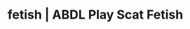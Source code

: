 ---
categories:
- NSFW Art
- Virtual Sex
- Spiritual Kink
- Gothic Erotica
- Immersive Erotica
image: /assets/images/1747714247171.png
layout: post
schema:
  description: Premium adult content featuring ABDL Play, Scat Fetish. High-quality
    images with sensual themes.
  keywords:
  - Mindful Kink
  - ABDL Play
  - Scat Fetish
  - Body Positivity
  - Self-Pleasure
  - Fantasy Kink
  name: 1747714247171 | ABDL Play Scat Fetish
  type: VisualArtwork
seo:
  description: Featured content with artistic Scat Fetish, ABDL Play. HD images available.
  keywords: Scat Fetish, ABDL Play
  og_image: /assets/images/1747714247171.png
  schema_type: VisualArtwork
tags:
- '#fetish'
- ABDL Play
- Scat Fetish
title: fetish | ABDL Play Scat Fetish
---